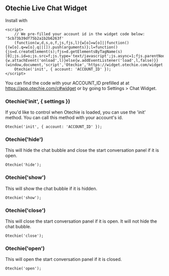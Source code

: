 ## Otechie Live Chat Widget

Install with
```
<script>
    // We pre-filled your account id in the widget code below: '5cb73b39df75b2a1b2b6263f'
    (function(w,d,s,o,f,js,fjs,l){w[o]=w[o]||function(){(w[o].q=w[o].q||[]).push(arguments)};l=function(){js=d.createElement(s);fjs=d.getElementsByTagName(s)[0];js.id=o;js.src=f;js.type='text/javascript';js.async=1;fjs.parentNode.insertBefore(js,fjs)};if(w.attachEvent){w.attachEvent('onload',l)}else{w.addEventListener('load',l,false)}}(window,document,'script','Otechie','https://widget.otechie.com/widget.js'));
    Otechie('init', { account: 'ACCOUNT_ID' });
</script>
```

You can find the code with your ACCOUNT_ID prefilled at at https://app.otechie.com/c#widget or by going to Settings > Chat Widget.


### Otechie('init',  { settings })
If you'd like to control when Otechie is loaded, you can use the 'init' method. You can call this method with your account's id.
```
Otechie('init', { account: 'ACCOUNT_ID' });
```


### Otechie('hide')
This will hide the chat bubble and close the start conversation panel if it is open.
```
Otechie('hide');
```

### Otechie('show')
This will show the chat bubble if it is hidden.
```
Otechie('show');
```

### Otechie('close')
This will close the start conversation panel if it is open. It will not hide the chat bubble.
```
Otechie('close');
```


### Otechie('open')
This will open the start conversation panel if it is closed.
```
Otechie('open');
```
